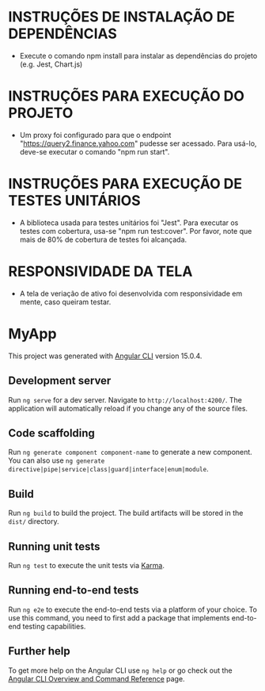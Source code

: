 # INSTRUÇÕES DE INSTALAÇÃO DE DEPENDÊNCIAS
- Execute o comando npm install para instalar as dependências do projeto (e.g. Jest, Chart.js)

# INSTRUÇÕES PARA EXECUÇÃO DO PROJETO
- Um proxy foi configurado para que o endpoint "https://query2.finance.yahoo.com" pudesse ser acessado. Para usá-lo, deve-se executar o comando "npm run start".

# INSTRUÇÕES PARA EXECUÇÃO DE TESTES UNITÁRIOS
- A biblioteca usada para testes unitários foi "Jest". Para executar os testes com cobertura, usa-se "npm run test:cover". Por favor, note que mais de 80% de cobertura de testes foi alcançada.

# RESPONSIVIDADE DA TELA
- A tela de veriação de ativo foi desenvolvida com responsividade em mente, caso queiram testar.

# MyApp

This project was generated with [Angular CLI](https://github.com/angular/angular-cli) version 15.0.4.

## Development server

Run `ng serve` for a dev server. Navigate to `http://localhost:4200/`. The application will automatically reload if you change any of the source files.

## Code scaffolding

Run `ng generate component component-name` to generate a new component. You can also use `ng generate directive|pipe|service|class|guard|interface|enum|module`.

## Build

Run `ng build` to build the project. The build artifacts will be stored in the `dist/` directory.

## Running unit tests

Run `ng test` to execute the unit tests via [Karma](https://karma-runner.github.io).

## Running end-to-end tests

Run `ng e2e` to execute the end-to-end tests via a platform of your choice. To use this command, you need to first add a package that implements end-to-end testing capabilities.

## Further help

To get more help on the Angular CLI use `ng help` or go check out the [Angular CLI Overview and Command Reference](https://angular.io/cli) page.
